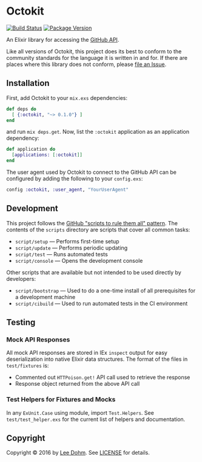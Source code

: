 # Octokit

[![Build Status](https://img.shields.io/travis/lee-dohm/octokit.ex.svg)](https://travis-ci.org/lee-dohm/octokit.ex)
[![Package Version](https://img.shields.io/hexpm/v/octokit.svg)](https://atom.io/packages/octokit)

An Elixir library for accessing the [GitHub API](https://developer.github.com/v3/).

Like all versions of Octokit, this project does its best to conform to the community standards for the language it is written in and for. If there are places where this library does not conform, please [file an Issue](https://github.com/lee-dohm/octokit.ex/issues/new).

## Installation

First, add Octokit to your `mix.exs` dependencies:

```elixir
def deps do
  [ {:octokit, "~> 0.1.0"} ]
end
```

and run `mix deps.get`. Now, list the `:octokit` application as an application dependency:

```elixir
def application do
  [applications: [:octokit]]
end
```

The user agent used by Octokit to connect to the GitHub API can be configured by adding the following to your `config.exs`:

```elixir
config :octokit, :user_agent, "YourUserAgent"
```

## Development

This project follows the [GitHub "scripts to rule them all" pattern](http://githubengineering.com/scripts-to-rule-them-all/). The contents of the `scripts` directory are scripts that cover all common tasks:

* `script/setup` &mdash; Performs first-time setup
* `script/update` &mdash; Performs periodic updating
* `script/test` &mdash; Runs automated tests
* `script/console` &mdash; Opens the development console

Other scripts that are available but not intended to be used directly by developers:

* `script/bootstrap` &mdash; Used to do a one-time install of all prerequisites for a development machine
* `script/cibuild` &mdash; Used to run automated tests in the CI environment

## Testing

### Mock API Responses

All mock API responses are stored in IEx `inspect` output for easy deserialization into native Elixir data structures. The format of the files in `test/fixtures` is:

* Commented out `HTTPoison.get!` API call used to retrieve the response
* Response object returned from the above API call

### Test Helpers for Fixtures and Mocks

In any `ExUnit.Case` using module, import `Test.Helpers`. See `test/test_helper.exs` for the current list of helpers and documentation.

## Copyright

Copyright &copy; 2016 by [Lee Dohm](http://www.lee-dohm.com). See [LICENSE](https://raw.githubusercontent.com/lee-dohm/octokit.ex/master/LICENSE.md) for details.
